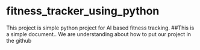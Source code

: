 # fitness_tracker_using_python
This project is simple python project for AI based fitness tracking.
##This is a simple document..
We are understanding about how to put our project in the github
